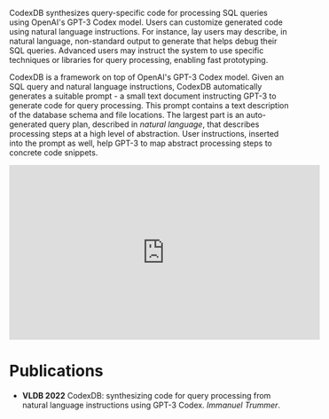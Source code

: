 CodexDB synthesizes query-specific code for processing SQL queries using OpenAI's GPT-3 Codex model. Users can customize generated code using natural language instructions. For instance, lay users may describe, in natural language, non-standard output to generate that helps debug their SQL queries. Advanced users may instruct the system to use specific techniques or libraries for query processing, enabling fast prototyping.

CodexDB is a framework on top of OpenAI's GPT-3 Codex model. Given an SQL query and natural language instructions, CodexDB automatically generates a suitable prompt - a small text document instructing GPT-3 to generate code for query processing. This prompt contains a text description of the database schema and file locations. The largest part is an auto-generated query plan, described in _natural language_, that describes processing steps at a high level of abstraction. User instructions, inserted into the prompt as well, help GPT-3 to map abstract processing steps to concrete code snippets.

<p>
<iframe width="560" height="315" src="https://www.youtube.com/embed/vp5kXKnutSk?start=1786" title="YouTube video player" frameborder="0" allow="accelerometer; autoplay; clipboard-write; encrypted-media; gyroscope; picture-in-picture" allowfullscreen></iframe>
</p>

# Publications

- **VLDB 2022** CodexDB: synthesizing code for query processing from natural language instructions using GPT-3 Codex. _Immanuel Trummer_.
